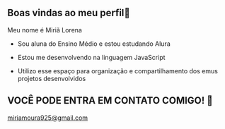 ## Boas vindas ao meu perfil🖤

Meu nome é Miriã Lorena

 - Sou aluna do Ensino Médio e estou estudando Alura

 - Estou me desenvolvendo na linguagem JavaScript

 - Utilizo esse espaço para organização e compartilhamento dos emus projetos desenvolvidos

 VOCÊ PODE ENTRA EM CONTATO COMIGO! 💙
 -

miriamoura925@gmail.com
